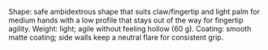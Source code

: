 Shape: safe ambidextrous shape that suits claw/fingertip and light palm for medium hands with a low profile that stays out of the way for fingertip agility.
Weight: light; agile without feeling hollow (60 g).
Coating: smooth matte coating; side walls keep a neutral flare for consistent grip.
